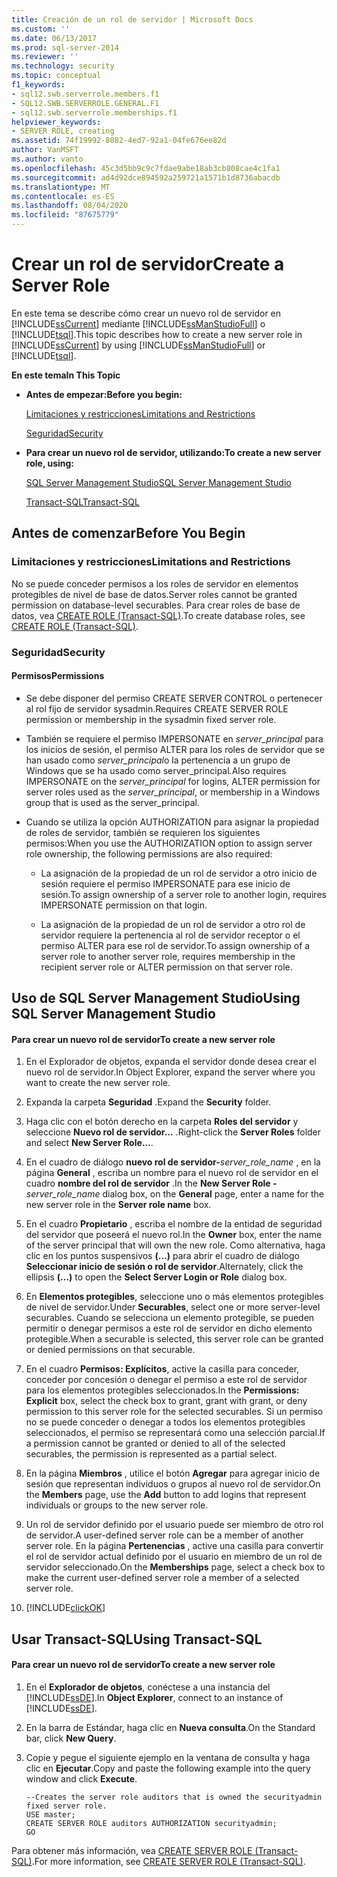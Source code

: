 ```yaml
---
title: Creación de un rol de servidor | Microsoft Docs
ms.custom: ''
ms.date: 06/13/2017
ms.prod: sql-server-2014
ms.reviewer: ''
ms.technology: security
ms.topic: conceptual
f1_keywords:
- sql12.swb.serverrole.members.f1
- SQL12.SWB.SERVERROLE.GENERAL.F1
- sql12.swb.serverrole.memberships.f1
helpviewer_keywords:
- SERVER ROLE, creating
ms.assetid: 74f19992-8082-4ed7-92a1-04fe676ee82d
author: VanMSFT
ms.author: vanto
ms.openlocfilehash: 45c3d5bb9c9c7fdae9abe18ab3cb808cae4c1fa1
ms.sourcegitcommit: ad4d92dce894592a259721a1571b1d8736abacdb
ms.translationtype: MT
ms.contentlocale: es-ES
ms.lasthandoff: 08/04/2020
ms.locfileid: "87675779"
---
```

# <a name="create-a-server-role"></a><span data-ttu-id="69bc5-102">Crear un rol de servidor</span><span class="sxs-lookup"><span data-stu-id="69bc5-102">Create a Server Role</span></span>
  <span data-ttu-id="69bc5-103">En este tema se describe cómo crear un nuevo rol de servidor en [!INCLUDE[ssCurrent](../../../includes/sscurrent-md.md)] mediante [!INCLUDE[ssManStudioFull](../../../includes/ssmanstudiofull-md.md)] o [!INCLUDE[tsql](../../../includes/tsql-md.md)].</span><span class="sxs-lookup"><span data-stu-id="69bc5-103">This topic describes how to create a new server role in [!INCLUDE[ssCurrent](../../../includes/sscurrent-md.md)] by using [!INCLUDE[ssManStudioFull](../../../includes/ssmanstudiofull-md.md)] or [!INCLUDE[tsql](../../../includes/tsql-md.md)].</span></span>  
  
 <span data-ttu-id="69bc5-104">**En este tema**</span><span class="sxs-lookup"><span data-stu-id="69bc5-104">**In This Topic**</span></span>  
  
-   <span data-ttu-id="69bc5-105">**Antes de empezar:**</span><span class="sxs-lookup"><span data-stu-id="69bc5-105">**Before you begin:**</span></span>  
  
     [<span data-ttu-id="69bc5-106">Limitaciones y restricciones</span><span class="sxs-lookup"><span data-stu-id="69bc5-106">Limitations and Restrictions</span></span>](#Restrictions)  
  
     [<span data-ttu-id="69bc5-107">Seguridad</span><span class="sxs-lookup"><span data-stu-id="69bc5-107">Security</span></span>](#Security)  
  
-   <span data-ttu-id="69bc5-108">**Para crear un nuevo rol de servidor, utilizando:**</span><span class="sxs-lookup"><span data-stu-id="69bc5-108">**To create a new server role, using:**</span></span>  
  
     [<span data-ttu-id="69bc5-109">SQL Server Management Studio</span><span class="sxs-lookup"><span data-stu-id="69bc5-109">SQL Server Management Studio</span></span>](#SSMSProcedure)  
  
     [<span data-ttu-id="69bc5-110">Transact-SQL</span><span class="sxs-lookup"><span data-stu-id="69bc5-110">Transact-SQL</span></span>](#TsqlProcedure)  
  
##  <a name="before-you-begin"></a><a name="BeforeYouBegin"></a> <span data-ttu-id="69bc5-111">Antes de comenzar</span><span class="sxs-lookup"><span data-stu-id="69bc5-111">Before You Begin</span></span>  
  
###  <a name="limitations-and-restrictions"></a><a name="Restrictions"></a> <span data-ttu-id="69bc5-112">Limitaciones y restricciones</span><span class="sxs-lookup"><span data-stu-id="69bc5-112">Limitations and Restrictions</span></span>  
 <span data-ttu-id="69bc5-113">No se puede conceder permisos a los roles de servidor en elementos protegibles de nivel de base de datos.</span><span class="sxs-lookup"><span data-stu-id="69bc5-113">Server roles cannot be granted permission on database-level securables.</span></span> <span data-ttu-id="69bc5-114">Para crear roles de base de datos, vea [CREATE ROLE &#40;Transact-SQL&#41;](/sql/t-sql/statements/create-role-transact-sql).</span><span class="sxs-lookup"><span data-stu-id="69bc5-114">To create database roles, see [CREATE ROLE &#40;Transact-SQL&#41;](/sql/t-sql/statements/create-role-transact-sql).</span></span>  
  
###  <a name="security"></a><a name="Security"></a> <span data-ttu-id="69bc5-115">Seguridad</span><span class="sxs-lookup"><span data-stu-id="69bc5-115">Security</span></span>  
  
####  <a name="permissions"></a><a name="Permissions"></a> <span data-ttu-id="69bc5-116">Permisos</span><span class="sxs-lookup"><span data-stu-id="69bc5-116">Permissions</span></span>  
  
-   <span data-ttu-id="69bc5-117">Se debe disponer del permiso CREATE SERVER CONTROL o pertenecer al rol fijo de servidor sysadmin.</span><span class="sxs-lookup"><span data-stu-id="69bc5-117">Requires CREATE SERVER ROLE permission or membership in the sysadmin fixed server role.</span></span>  
  
-   <span data-ttu-id="69bc5-118">También se requiere el permiso IMPERSONATE en *server_principal* para los inicios de sesión, el permiso ALTER para los roles de servidor que se han usado como *server_principal*o la pertenencia a un grupo de Windows que se ha usado como server_principal.</span><span class="sxs-lookup"><span data-stu-id="69bc5-118">Also requires IMPERSONATE on the *server_principal* for logins, ALTER permission for server roles used as the *server_principal*, or membership in a Windows group that is used as the server_principal.</span></span>  
  
-   <span data-ttu-id="69bc5-119">Cuando se utiliza la opción AUTHORIZATION para asignar la propiedad de roles de servidor, también se requieren los siguientes permisos:</span><span class="sxs-lookup"><span data-stu-id="69bc5-119">When you use the AUTHORIZATION option to assign server role ownership, the following permissions are also required:</span></span>  
  
    -   <span data-ttu-id="69bc5-120">La asignación de la propiedad de un rol de servidor a otro inicio de sesión requiere el permiso IMPERSONATE para ese inicio de sesión.</span><span class="sxs-lookup"><span data-stu-id="69bc5-120">To assign ownership of a server role to another login, requires IMPERSONATE permission on that login.</span></span>  
  
    -   <span data-ttu-id="69bc5-121">La asignación de la propiedad de un rol de servidor a otro rol de servidor requiere la pertenencia al rol de servidor receptor o el permiso ALTER para ese rol de servidor.</span><span class="sxs-lookup"><span data-stu-id="69bc5-121">To assign ownership of a server role to another server role, requires membership in the recipient server role or ALTER permission on that server role.</span></span>  
  
##  <a name="using-sql-server-management-studio"></a><a name="SSMSProcedure"></a> <span data-ttu-id="69bc5-122">Uso de SQL Server Management Studio</span><span class="sxs-lookup"><span data-stu-id="69bc5-122">Using SQL Server Management Studio</span></span>  
  
#### <a name="to-create-a-new-server-role"></a><span data-ttu-id="69bc5-123">Para crear un nuevo rol de servidor</span><span class="sxs-lookup"><span data-stu-id="69bc5-123">To create a new server role</span></span>  
  
1.  <span data-ttu-id="69bc5-124">En el Explorador de objetos, expanda el servidor donde desea crear el nuevo rol de servidor.</span><span class="sxs-lookup"><span data-stu-id="69bc5-124">In Object Explorer, expand the server where you want to create the new server role.</span></span>  
  
2.  <span data-ttu-id="69bc5-125">Expanda la carpeta **Seguridad** .</span><span class="sxs-lookup"><span data-stu-id="69bc5-125">Expand the **Security** folder.</span></span>  
  
3.  <span data-ttu-id="69bc5-126">Haga clic con el botón derecho en la carpeta **Roles del servidor** y seleccione **Nuevo rol de servidor...** .</span><span class="sxs-lookup"><span data-stu-id="69bc5-126">Right-click the **Server Roles** folder and select **New Server Role...**.</span></span>  
  
4.  <span data-ttu-id="69bc5-127">En el cuadro de diálogo **nuevo rol de servidor-**_server_role_name_ , en la página **General** , escriba un nombre para el nuevo rol de servidor en el cuadro **nombre del rol de servidor** .</span><span class="sxs-lookup"><span data-stu-id="69bc5-127">In the **New Server Role -**_server_role_name_ dialog box, on the **General** page, enter a name for the new server role in the **Server role name** box.</span></span>  
  
5.  <span data-ttu-id="69bc5-128">En el cuadro **Propietario** , escriba el nombre de la entidad de seguridad del servidor que poseerá el nuevo rol.</span><span class="sxs-lookup"><span data-stu-id="69bc5-128">In the **Owner** box, enter the name of the server principal that will own the new role.</span></span> <span data-ttu-id="69bc5-129">Como alternativa, haga clic en los puntos suspensivos **(...)** para abrir el cuadro de diálogo **Seleccionar inicio de sesión o rol de servidor**.</span><span class="sxs-lookup"><span data-stu-id="69bc5-129">Alternately, click the ellipsis **(...)** to open the **Select Server Login or Role** dialog box.</span></span>  
  
6.  <span data-ttu-id="69bc5-130">En **Elementos protegibles**, seleccione uno o más elementos protegibles de nivel de servidor.</span><span class="sxs-lookup"><span data-stu-id="69bc5-130">Under **Securables**, select one or more server-level securables.</span></span> <span data-ttu-id="69bc5-131">Cuando se selecciona un elemento protegible, se pueden permitir o denegar permisos a este rol de servidor en dicho elemento protegible.</span><span class="sxs-lookup"><span data-stu-id="69bc5-131">When a securable is selected, this server role can be granted or denied permissions on that securable.</span></span>  
  
7.  <span data-ttu-id="69bc5-132">En el cuadro **Permisos: Explícitos**, active la casilla para conceder, conceder por concesión o denegar el permiso a este rol de servidor para los elementos protegibles seleccionados.</span><span class="sxs-lookup"><span data-stu-id="69bc5-132">In the **Permissions: Explicit** box, select the check box to grant, grant with grant, or deny permission to this server role for the selected securables.</span></span> <span data-ttu-id="69bc5-133">Si un permiso no se puede conceder o denegar a todos los elementos protegibles seleccionados, el permiso se representará como una selección parcial.</span><span class="sxs-lookup"><span data-stu-id="69bc5-133">If a permission cannot be granted or denied to all of the selected securables, the permission is represented as a partial select.</span></span>  
  
8.  <span data-ttu-id="69bc5-134">En la página **Miembros** , utilice el botón **Agregar** para agregar inicio de sesión que representan individuos o grupos al nuevo rol de servidor.</span><span class="sxs-lookup"><span data-stu-id="69bc5-134">On the **Members** page, use the **Add** button to add logins that represent individuals or groups to the new server role.</span></span>  
  
9. <span data-ttu-id="69bc5-135">Un rol de servidor definido por el usuario puede ser miembro de otro rol de servidor.</span><span class="sxs-lookup"><span data-stu-id="69bc5-135">A user-defined server role can be a member of another server role.</span></span> <span data-ttu-id="69bc5-136">En la página **Pertenencias** , active una casilla para convertir el rol de servidor actual definido por el usuario en miembro de un rol de servidor seleccionado.</span><span class="sxs-lookup"><span data-stu-id="69bc5-136">On the **Memberships** page, select a check box to make the current user-defined server role a member of a selected server role.</span></span>  
  
10. [!INCLUDE[clickOK](../../../includes/clickok-md.md)]  
  
##  <a name="using-transact-sql"></a><a name="TsqlProcedure"></a> <span data-ttu-id="69bc5-137">Usar Transact-SQL</span><span class="sxs-lookup"><span data-stu-id="69bc5-137">Using Transact-SQL</span></span>  
  
#### <a name="to-create-a-new-server-role"></a><span data-ttu-id="69bc5-138">Para crear un nuevo rol de servidor</span><span class="sxs-lookup"><span data-stu-id="69bc5-138">To create a new server role</span></span>  
  
1.  <span data-ttu-id="69bc5-139">En el **Explorador de objetos**, conéctese a una instancia del [!INCLUDE[ssDE](../../../includes/ssde-md.md)].</span><span class="sxs-lookup"><span data-stu-id="69bc5-139">In **Object Explorer**, connect to an instance of [!INCLUDE[ssDE](../../../includes/ssde-md.md)].</span></span>  
  
2.  <span data-ttu-id="69bc5-140">En la barra de Estándar, haga clic en **Nueva consulta**.</span><span class="sxs-lookup"><span data-stu-id="69bc5-140">On the Standard bar, click **New Query**.</span></span>  
  
3.  <span data-ttu-id="69bc5-141">Copie y pegue el siguiente ejemplo en la ventana de consulta y haga clic en **Ejecutar**.</span><span class="sxs-lookup"><span data-stu-id="69bc5-141">Copy and paste the following example into the query window and click **Execute**.</span></span>  
  
    ```  
    --Creates the server role auditors that is owned the securityadmin fixed server role.  
    USE master;  
    CREATE SERVER ROLE auditors AUTHORIZATION securityadmin;  
    GO  
    ```  
  
 <span data-ttu-id="69bc5-142">Para obtener más información, vea [CREATE SERVER ROLE &#40;Transact-SQL&#41;](/sql/t-sql/statements/create-server-role-transact-sql).</span><span class="sxs-lookup"><span data-stu-id="69bc5-142">For more information, see [CREATE SERVER ROLE &#40;Transact-SQL&#41;](/sql/t-sql/statements/create-server-role-transact-sql).</span></span>  
  
  
